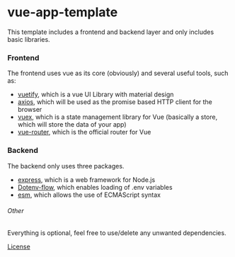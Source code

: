 # vue-app-template

This template includes a frontend and backend layer and only includes basic libraries.

### Frontend

The frontend uses vue as its core (obviously) and several useful tools, such as:
- [vuetify](vuetifyjs.com/), which is a vue UI Library with material design
- [axios](https://github.com/axios/axios), which will be used as the promise based HTTP client for the browser
- [vuex](https://vuex.vuejs.org/), which is a state management library for Vue (basically a store, which will store the data of your app)
- [vue-router](https://router.vuejs.org/), which is the official router for Vue

### Backend

The backend only uses three packages.

- [express](https://expressjs.com/), which is a web framework for Node.js
- [Dotenv-flow](https://www.npmjs.com/package/dotenv-flow), which enables loading of .env variables
- [esm](https://www.npmjs.com/package/esm), which allows the use of ECMAScript syntax

###### Other
Everything is optional, feel free to use/delete any unwanted dependencies.

[License](/LICENSE)